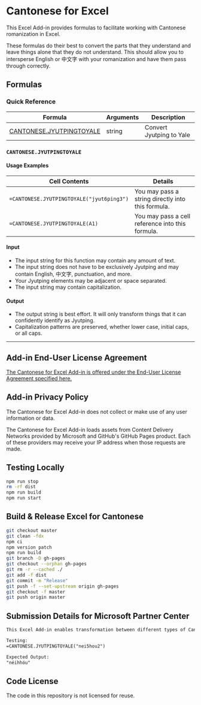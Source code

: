 # Cantonese for Excel

This Excel Add-in provides formulas to facilitate working with Cantonese romanization in Excel.

These formulas do their best to convert the parts that they understand and leave things alone that they do not understand. This should allow you to intersperse English or 中文字 with your romanization and have them pass through correctly.

## Formulas

### Quick Reference

| Formula | Arguments | Description |
|---|---|---|
| [CANTONESE.JYUTPINGTOYALE](#CANTONESEJYUTPINGTOYALE) | string | Convert Jyutping to Yale |

### `CANTONESE.JYUTPINGTOYALE`

#### Usage Examples

| Cell Contents | Details |
|---|---|
| `=CANTONESE.JYUTPINGTOYALE("jyut6ping3")` | You may pass a string directly into this formula. |
| `=CANTONESE.JYUTPINGTOYALE(A1)` | You may pass a cell reference into this formula. |

#### Input

- The input string for this function may contain any amount of text.
- The input string does not have to be exclusively Jyutping and may contain English, 中文字, punctuation, and more.
- Your Jyutping elements may be adjacent or space separated.
- The input string may contain capitalization.

#### Output

- The output string is best effort. It will only transform things that it can confidently identify as Jyutping.
- Capitalization patterns are preserved, whether lower case, initial caps, or all caps.

***

## Add-in End-User License Agreement

[The Cantonese for Excel Add-in is offered under the End-User License Agreement specified here.](.legal/EULA.pdf)

## Add-in Privacy Policy

The Cantonese for Excel Add-in does not collect or make use of any user information or data.

The Cantonese for Excel Add-in loads assets from Content Delivery Networks provided by Microsoft and GitHub's GitHub Pages product. Each of these providers may receive your IP address when those requests are made.

## Testing Locally

```sh
npm run stop
rm -rf dist
npm run build
npm run start
```

## Build & Release Excel for Cantonese

```sh
git checkout master
git clean -fdx
npm ci
npm version patch
npm run build
git branch -D gh-pages
git checkout --orphan gh-pages
git rm -r --cached ./
git add -f dist
git commit -m "Release"
git push -f --set-upstream origin gh-pages
git checkout -f master
git push origin master
```

## Submission Details for Microsoft Partner Center

```md
This Excel Add-in enables transformation between different types of Cantonese romanizations. No testing accounts are required.

Testing:
=CANTONESE.JYUTPINGTOYALE("nei5hou2")

Expected Output:
"néihhóu"
```

## Code License

The code in this repository is not licensed for reuse.
